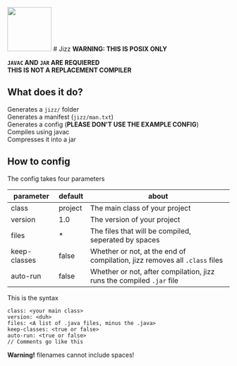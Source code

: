<img src="https://files.catbox.moe/9nf7u9.png" width="100" height="auto"> # Jizz
**WARNING: THIS IS POSIX ONLY**

**`JAVAC` AND `JAR` ARE REQUIERED**\
**THIS IS NOT A REPLACEMENT COMPILER**

## What does it do?
Generates a `jizz/` folder\
Generates a manifest (`jizz/man.txt`)\
Generates a config (**PLEASE DON'T USE THE EXAMPLE CONFIG**)\
Compiles using javac\
Compresses it into a jar
## How to config
The config takes four parameters

|parameter   |default              |about                                                                     |
|------------|---------------------|--------------------------------------------------------------------------|
|class       |project              |The main class of your project                                            |
|version     |1.0                  |The version of your project                                               |
|files       |*                    |The files that will be compiled, seperated by spaces                      |
|keep-classes|false                |Whether or not, at the end of compilation, jizz removes all `.class` files|
|auto-run    |false                |Whether or not, after compilation, jizz runs the compiled `.jar` file     |

This is the syntax

```
class: <your main class>
version: <duh>
files: <A list of .java files, minus the .java>
keep-classes: <true or false>
auto-run: <true or false>
// Comments go like this
```

**Warning!** filenames cannot include spaces!

